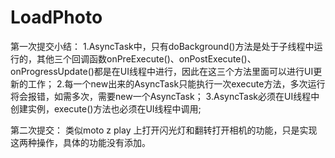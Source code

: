 # LoadPhoto
第一次提交小结：
    1.AsyncTask中，只有doBackground()方法是处于子线程中运行的，其他三个回调函数onPreExecute()、onPostExecute()、
   onProgressUpdate()都是在UI线程中进行，因此在这三个方法里面可以进行UI更新的工作；
    2.每一个new出来的AsyncTask只能执行一次execute方法，多次运行将会报错，如需多次，需要new一个AsyncTask；
    3.AsyncTask必须在UI线程中创建实例，execute()方法也必须在UI线程中调用;
    
第二次提交：
    类似moto z play 上打开闪光灯和翻转打开相机的功能，只是实现这两种操作，具体的功能没有添加。
